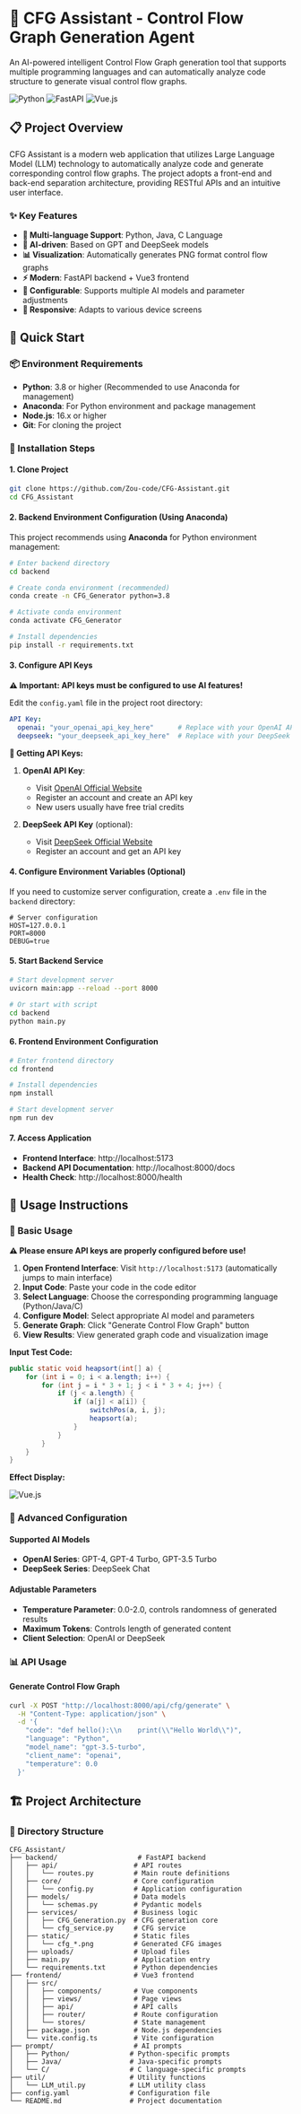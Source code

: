 # 🔄 CFG Assistant - Control Flow Graph Generation Agent

An AI-powered intelligent Control Flow Graph generation tool that supports multiple programming languages and can automatically analyze code structure to generate visual control flow graphs.

![Python](https://img.shields.io/badge/Python-3.8+-blue.svg)
![FastAPI](https://img.shields.io/badge/FastAPI-0.104+-green.svg)
![Vue.js](https://img.shields.io/badge/Vue.js-3.x-brightgreen.svg)

## 📋 Project Overview

CFG Assistant is a modern web application that utilizes Large Language Model (LLM) technology to automatically analyze code and generate corresponding control flow graphs. The project adopts a front-end and back-end separation architecture, providing RESTful APIs and an intuitive user interface.

### ✨ Key Features

- **🎯 Multi-language Support**: Python, Java, C Language
- **🤖 AI-driven**: Based on GPT and DeepSeek models
- **📊 Visualization**: Automatically generates PNG format control flow graphs
- **⚡ Modern**: FastAPI backend + Vue3 frontend
- **🔧 Configurable**: Supports multiple AI models and parameter adjustments
- **📱 Responsive**: Adapts to various device screens

## 🚀 Quick Start

### 📦 Environment Requirements

- **Python**: 3.8 or higher (Recommended to use Anaconda for management)
- **Anaconda**: For Python environment and package management
- **Node.js**: 16.x or higher
- **Git**: For cloning the project

### 🔧 Installation Steps

#### 1. Clone Project

```bash
git clone https://github.com/Zou-code/CFG-Assistant.git
cd CFG_Assistant
```

#### 2. Backend Environment Configuration (Using Anaconda)

This project recommends using **Anaconda** for Python environment management:

```bash
# Enter backend directory
cd backend

# Create conda environment (recommended)
conda create -n CFG_Generator python=3.8

# Activate conda environment
conda activate CFG_Generator

# Install dependencies
pip install -r requirements.txt
```

#### 3. Configure API Keys

**⚠️ Important: API keys must be configured to use AI features!**

Edit the `config.yaml` file in the project root directory:

```yaml
API Key:
  openai: "your_openai_api_key_here"      # Replace with your OpenAI API key
  deepseek: "your_deepseek_api_key_here"  # Replace with your DeepSeek API key
```

**🔑 Getting API Keys:**

1. **OpenAI API Key**:
   - Visit [OpenAI Official Website](https://platform.openai.com/api-keys)
   - Register an account and create an API key
   - New users usually have free trial credits

2. **DeepSeek API Key** (optional):
   - Visit [DeepSeek Official Website](https://platform.deepseek.com/api-keys)
   - Register an account and get an API key

#### 4. Configure Environment Variables (Optional)

If you need to customize server configuration, create a `.env` file in the `backend` directory:

```env
# Server configuration
HOST=127.0.0.1
PORT=8000
DEBUG=true
```

#### 5. Start Backend Service

```bash
# Start development server
uvicorn main:app --reload --port 8000

# Or start with script
cd backend
python main.py
```

#### 6. Frontend Environment Configuration

```bash
# Enter frontend directory
cd frontend

# Install dependencies
npm install

# Start development server
npm run dev
```

#### 7. Access Application

- **Frontend Interface**: http://localhost:5173
- **Backend API Documentation**: http://localhost:8000/docs
- **Health Check**: http://localhost:8000/health

## 📖 Usage Instructions

### 🎯 Basic Usage

**⚠️ Please ensure API keys are properly configured before use!**

1. **Open Frontend Interface**: Visit `http://localhost:5173` (automatically jumps to main interface)
2. **Input Code**: Paste your code in the code editor
3. **Select Language**: Choose the corresponding programming language (Python/Java/C)
4. **Configure Model**: Select appropriate AI model and parameters
5. **Generate Graph**: Click "Generate Control Flow Graph" button
6. **View Results**: View generated graph code and visualization image

**Input Test Code:**

```java
public static void heapsort(int[] a) {
    for (int i = 0; i < a.length; i++) {
        for (int j = i * 3 + 1; j < i * 3 + 4; j++) {
            if (j < a.length) {
                if (a[j] < a[i]) {
                    switchPos(a, i, j);
                    heapsort(a);
                }
            }
        }
    }
}
```

**Effect Display:**

![Vue.js](./example.png)

### 🔧 Advanced Configuration

#### Supported AI Models

- **OpenAI Series**: GPT-4, GPT-4 Turbo, GPT-3.5 Turbo
- **DeepSeek Series**: DeepSeek Chat

#### Adjustable Parameters

- **Temperature Parameter**: 0.0-2.0, controls randomness of generated results
- **Maximum Tokens**: Controls length of generated content
- **Client Selection**: OpenAI or DeepSeek

### 📊 API Usage

#### Generate Control Flow Graph

```bash
curl -X POST "http://localhost:8000/api/cfg/generate" \
  -H "Content-Type: application/json" \
  -d '{
    "code": "def hello():\\n    print(\\"Hello World\\")",
    "language": "Python",
    "model_name": "gpt-3.5-turbo",
    "client_name": "openai",
    "temperature": 0.0
  }'
```

## 🏗️ Project Architecture

### 📁 Directory Structure

```
CFG_Assistant/
├── backend/                    # FastAPI backend
│   ├── api/                   # API routes
│   │   └── routes.py          # Main route definitions
│   ├── core/                  # Core configuration
│   │   └── config.py          # Application configuration
│   ├── models/                # Data models
│   │   └── schemas.py         # Pydantic models
│   ├── services/              # Business logic
│   │   ├── CFG_Generation.py  # CFG generation core
│   │   └── cfg_service.py     # CFG service
│   ├── static/                # Static files
│   │   └── cfg_*.png          # Generated CFG images
│   ├── uploads/               # Upload files
│   ├── main.py                # Application entry
│   └── requirements.txt       # Python dependencies
├── frontend/                  # Vue3 frontend
│   ├── src/
│   │   ├── components/        # Vue components
│   │   ├── views/             # Page views
│   │   ├── api/               # API calls
│   │   ├── router/            # Route configuration
│   │   └── stores/            # State management
│   ├── package.json           # Node.js dependencies
│   └── vite.config.ts         # Vite configuration
├── prompt/                    # AI prompts
│   ├── Python/               # Python-specific prompts
│   ├── Java/                 # Java-specific prompts
│   └── C/                    # C language-specific prompts
├── util/                     # Utility functions
│   └── LLM_util.py           # LLM utility class
├── config.yaml               # Configuration file
└── README.md                 # Project documentation
```

